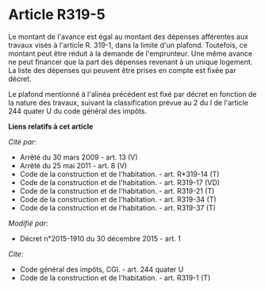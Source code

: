 # Article R319-5

Le montant de l'avance est égal au montant des dépenses afférentes aux travaux visés à l'article R. 319-1, dans la limite
d'un plafond. Toutefois, ce montant peut être réduit à la demande de l'emprunteur. Une même avance ne peut financer que la
part des dépenses revenant à un unique logement. La liste des dépenses qui peuvent être prises en compte est fixée par
décret. 

Le plafond mentionné à l'alinéa précédent est fixé par décret en fonction de la nature des travaux, suivant la classification
prévue au 2 du I de l'article 244 quater U du code général des impôts.

**Liens relatifs à cet article**

_Cité par_:

  - Arrêté du 30 mars 2009 - art. 13 (V)
  - Arrêté du 25 mai 2011 - art. 8 (V)
  - Code de la construction et de l'habitation. - art. R*319-14 (T)
  - Code de la construction et de l'habitation. - art. R319-17 (VD)
  - Code de la construction et de l'habitation. - art. R319-21 (T)
  - Code de la construction et de l'habitation. - art. R319-34 (T)
  - Code de la construction et de l'habitation. - art. R319-37 (T)

_Modifié par_:

  - Décret n°2015-1910 du 30 décembre 2015 - art. 1

_Cite_:

  - Code général des impôts, CGI. - art. 244 quater U
  - Code de la construction et de l'habitation. - art. R319-1 (T)
